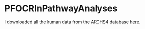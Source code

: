 # PFOCRInPathwayAnalyses

I downloaded all the human data from the ARCHS4 database [here](https://www.dropbox.com/s/ae43cpingp8dpe6/human_matrix_download.h5?dl=0).
